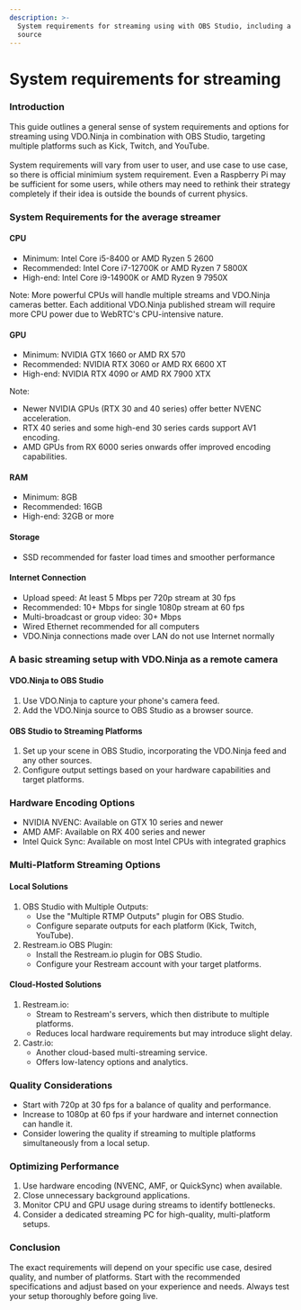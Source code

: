 ```yaml
---
description: >-
  System requirements for streaming using with OBS Studio, including a VDO.Ninja
  source
---
```


# System requirements for streaming

### Introduction

This guide outlines a general sense of system requirements and options for streaming using VDO.Ninja in combination with OBS Studio, targeting multiple platforms such as Kick, Twitch, and YouTube. \
\
System requirements will vary from user to user, and use case to use case, so there is official minimium system requirement. Even a Raspberry Pi may be sufficient for some users, while others may need to rethink their strategy completely if their idea is outside the bounds of current physics.

### System Requirements for the average streamer

#### CPU

* Minimum: Intel Core i5-8400 or AMD Ryzen 5 2600
* Recommended: Intel Core i7-12700K or AMD Ryzen 7 5800X
* High-end: Intel Core i9-14900K or AMD Ryzen 9 7950X

Note: More powerful CPUs will handle multiple streams and VDO.Ninja cameras better. Each additional VDO.Ninja published stream will require more CPU power due to WebRTC's CPU-intensive nature.

#### GPU

* Minimum: NVIDIA GTX 1660 or AMD RX 570
* Recommended: NVIDIA RTX 3060 or AMD RX 6600 XT
* High-end: NVIDIA RTX 4090 or AMD RX 7900 XTX

Note:

* Newer NVIDIA GPUs (RTX 30 and 40 series) offer better NVENC acceleration.
* RTX 40 series and some high-end 30 series cards support AV1 encoding.
* AMD GPUs from RX 6000 series onwards offer improved encoding capabilities.

#### RAM

* Minimum: 8GB
* Recommended: 16GB
* High-end: 32GB or more

#### Storage

* SSD recommended for faster load times and smoother performance

#### Internet Connection

* Upload speed: At least 5 Mbps per 720p stream at 30 fps
* Recommended: 10+ Mbps for single 1080p stream at 60 fps
* Multi-broadcast or group video: 30+ Mbps
* Wired Ethernet recommended for all computers
* VDO.Ninja connections made over LAN do not use Internet normally

### A basic streaming setup with VDO.Ninja as a remote camera

#### VDO.Ninja to OBS Studio

1. Use VDO.Ninja to capture your phone's camera feed.
2. Add the VDO.Ninja source to OBS Studio as a browser source.

#### OBS Studio to Streaming Platforms

1. Set up your scene in OBS Studio, incorporating the VDO.Ninja feed and any other sources.
2. Configure output settings based on your hardware capabilities and target platforms.

### Hardware Encoding Options

* NVIDIA NVENC: Available on GTX 10 series and newer
* AMD AMF: Available on RX 400 series and newer
* Intel Quick Sync: Available on most Intel CPUs with integrated graphics

### Multi-Platform Streaming Options

#### Local Solutions

1. OBS Studio with Multiple Outputs:
   * Use the "Multiple RTMP Outputs" plugin for OBS Studio.
   * Configure separate outputs for each platform (Kick, Twitch, YouTube).
2. Restream.io OBS Plugin:
   * Install the Restream.io plugin for OBS Studio.
   * Configure your Restream account with your target platforms.

#### Cloud-Hosted Solutions

1. Restream.io:
   * Stream to Restream's servers, which then distribute to multiple platforms.
   * Reduces local hardware requirements but may introduce slight delay.
2. Castr.io:
   * Another cloud-based multi-streaming service.
   * Offers low-latency options and analytics.

### Quality Considerations

* Start with 720p at 30 fps for a balance of quality and performance.
* Increase to 1080p at 60 fps if your hardware and internet connection can handle it.
* Consider lowering the quality if streaming to multiple platforms simultaneously from a local setup.

### Optimizing Performance

1. Use hardware encoding (NVENC, AMF, or QuickSync) when available.
2. Close unnecessary background applications.
3. Monitor CPU and GPU usage during streams to identify bottlenecks.
4. Consider a dedicated streaming PC for high-quality, multi-platform setups.

### Conclusion

The exact requirements will depend on your specific use case, desired quality, and number of platforms. Start with the recommended specifications and adjust based on your experience and needs. Always test your setup thoroughly before going live.

